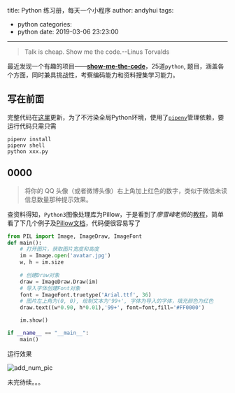 title: Python 练习册，每天一个小程序
author: andyhui
tags:

  - python
categories:
  - python
date: 2019-03-06 23:23:00

---

> Talk is cheap. Show me the code.--Linus Torvalds



最近发现一个有趣的项目——[**show-me-the-code**](https://github.com/Yixiaohan/show-me-the-code)，25道`python`, 题目，涵盖各个方面，同时兼具挑战性，考察编码能力和资料搜集学习能力。

<!-- more -->

## 写在前面

完整代码在[这里](https://github.com/imyhui/show-me-the-code/)更新，为了不污染全局Python环境，使用了[`pipenv`](https://github.com/pypa/pipenv)管理依赖，要运行代码只需只需

```shell
pipenv install
pipenv shell
python xxx.py
```



## 0000 

> 将你的 QQ 头像（或者微博头像）右上角加上红色的数字，类似于微信未读信息数量那种提示效果。 



查资料得知，`Python3`图像处理库为Pillow，于是看到了*廖雪峰*老师的[教程](https://www.liaoxuefeng.com/wiki/0014316089557264a6b348958f449949df42a6d3a2e542c000/0014320027235877860c87af5544f25a8deeb55141d60c5000)，简单看了下几个例子及[Pillow文档](https://pillow.readthedocs.io/en/stable/index.html)，代码便很容易写了

```python
from PIL import Image, ImageDraw, ImageFont
def main():
    # 打开图片，获取图片宽度和高度
    im = Image.open('avatar.jpg')
    w, h = im.size
    
    # 创建Draw对象
    draw = ImageDraw.Draw(im)
    # 导入字体创建Font对象
    font = ImageFont.truetype('Arial.ttf', 36)
    # 图片左上角为(0, 0), 绘制文本为'99+', 字体为导入的字体，填充颜色为红色
    draw.text((w*0.90, h*0.01),'99+', font=font,fill='#FF0000')

    im.show()

if __name__ == "__main__":
    main()
```



运行效果

![add_num_pic](http://githubblog.andyhui.top/add_num.png)



未完待续。。。